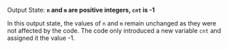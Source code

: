Output State: **`n` and `m` are positive integers, `cnt` is -1**

In this output state, the values of `n` and `m` remain unchanged as they were not affected by the code. The code only introduced a new variable `cnt` and assigned it the value -1.